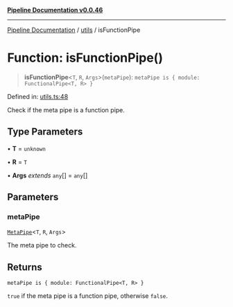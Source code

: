 [**Pipeline Documentation v0.0.46**](../../README.md)

***

[Pipeline Documentation](../../modules.md) / [utils](../README.md) / isFunctionPipe

# Function: isFunctionPipe()

> **isFunctionPipe**\<`T`, `R`, `Args`\>(`metaPipe`): `metaPipe is { module: FunctionalPipe<T, R> }`

Defined in: [utils.ts:48](https://github.com/stonemjs/pipeline/blob/bdafb2a2f2d57df256cc97fee41b6f9b9fdd69f9/src/utils.ts#L48)

Check if the meta pipe is a function pipe.

## Type Parameters

• **T** = `unknown`

• **R** = `T`

• **Args** *extends* `any`[] = `any`[]

## Parameters

### metaPipe

[`MetaPipe`](../../declarations/interfaces/MetaPipe.md)\<`T`, `R`, `Args`\>

The meta pipe to check.

## Returns

`metaPipe is { module: FunctionalPipe<T, R> }`

`true` if the meta pipe is a function pipe, otherwise `false`.
